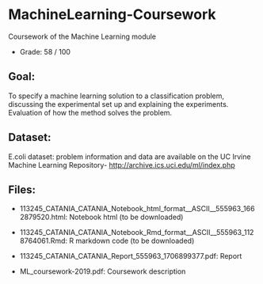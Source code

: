 # MachineLearning-Coursework
Coursework of the Machine Learning module

 - Grade: 58 / 100

## Goal: 

To specify a machine learning solution to a classification problem, discussing the experimental set up and explaining the experiments. Evaluation of how the method solves the problem.

## Dataset: 

E.coli dataset: problem information and data are available on the UC Irvine Machine
Learning Repository- http://archive.ics.uci.edu/ml/index.php

## Files:

- 113245_CATANIA_CATANIA_Notebook_html_format__ASCII__555963_1662879520.html: Notebook html (to be downloaded)

- 113245_CATANIA_CATANIA_Notebook_Rmd_format__ASCII__555963_1128764061.Rmd: R markdown code (to be downloaded)

- 113245_CATANIA_CATANIA_Report_555963_1706899377.pdf: Report

- ML_coursework-2019.pdf: Coursework description
